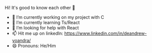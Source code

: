 Hi! It's good to know each other 👋

- 🔭 I’m currently working on my project with C
- 🌱 I’m currently learning Ts/React
- 🤔 I’m looking for help with React
- 📫 Hit me up on linkedIn: https://www.linkedin.com/in/deandrew-yoandra/
- 😄 Pronouns: He/Him
